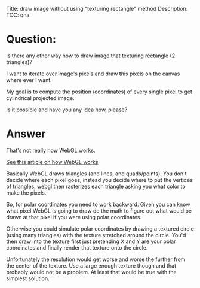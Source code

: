 Title: draw image without using "texturing rectangle" method
Description:
TOC: qna

# Question:

Is there any other way how to draw image that texturing rectangle (2 triangles)?   

I want to iterate over image's pixels and draw this pixels on the canvas where ever I want.   

My goal is to compute the position (coordinates) of every single pixel to get cylindrical projected image.  

Is it possible and have you any idea how, please?

# Answer

That's not really how WebGL works.

[See this article on how WebGL works](http://webglfundamentals.org/webgl/lessons/webgl-how-it-works.html)

Basically WebGL draws triangles (and lines, and quads/points). You don't decide where each pixel goes, instead you decide where to put the vertices of triangles, webgl then rasterizes each triangle asking you what color to make the pixels.

So, for polar coordinates you need to work backward. Given you can know what pixel WebGL is going to draw do the math to figure out what would be drawn at that pixel if you were using polar coordinates.

Otherwise you could simulate polar coordinates by drawing a textured circle (using many triangles) with the texture stretched around the circle. You'd then draw into the texture first just pretending X and Y are your polar coordinates and finally render that texture onto the circle.

Unfortunately the resolution would get worse and worse the further from the center of the texture. Use a large enough texture though and that probably would not be a problem. At least that would be true with the simplest solution. 
